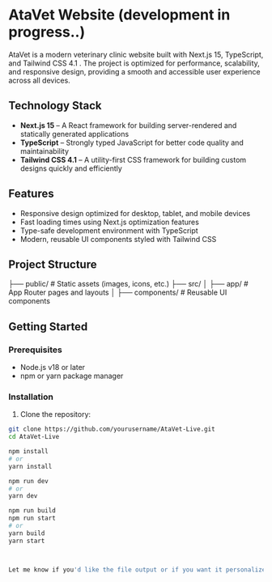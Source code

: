 # AtaVet Website (development in progress..)

AtaVet is a modern veterinary clinic website built with Next.js 15, TypeScript, and Tailwind CSS 4.1 . The project is optimized for performance, scalability, and responsive design, providing a smooth and accessible user experience across all devices.

## Technology Stack

- **Next.js 15** – A React framework for building server-rendered and statically generated applications  
- **TypeScript** – Strongly typed JavaScript for better code quality and maintainability  
- **Tailwind CSS 4.1** – A utility-first CSS framework for building custom designs quickly and efficiently

## Features

- Responsive design optimized for desktop, tablet, and mobile devices  
- Fast loading times using Next.js optimization features  
- Type-safe development environment with TypeScript  
- Modern, reusable UI components styled with Tailwind CSS

## Project Structure
├── public/ # Static assets (images, icons, etc.)
├── src/
│ ├── app/ # App Router pages and layouts
│ ├── components/ # Reusable UI components


## Getting Started

### Prerequisites

- Node.js v18 or later  
- npm or yarn package manager

### Installation

1. Clone the repository:

```bash
git clone https://github.com/yourusername/AtaVet-Live.git
cd AtaVet-Live

npm install
# or
yarn install

npm run dev
# or
yarn dev

npm run build
npm run start
# or
yarn build
yarn start



Let me know if you'd like the file output or if you want it personalized with your actual GitHub username.

